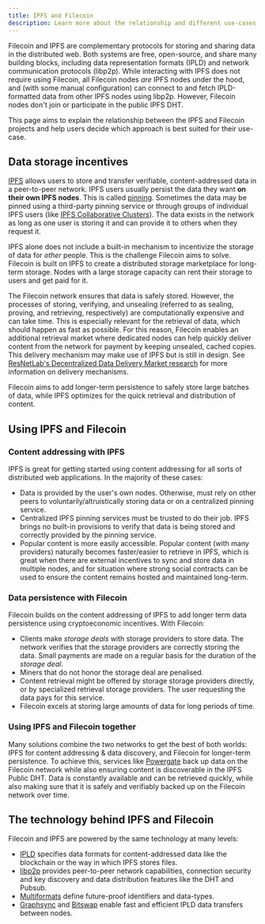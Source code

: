```yaml
---
title: IPFS and Filecoin
description: Learn more about the relationship and different use-cases between IPFS and Filecoin.
---
```


Filecoin and IPFS are complementary protocols for storing and sharing data in the distributed web. Both systems are free, open-source, and share many building blocks, including data representation formats (IPLD) and network communication protocols (libp2p). While interacting with IPFS does not require using Filecoin, all Filecoin nodes _are_ IPFS nodes under the hood, and (with some manual configuration) can connect to and fetch IPLD-formatted data from other IPFS nodes using libp2p. However, Filecoin nodes don't join or participate in the public IPFS DHT.

This page aims to explain the relationship between the IPFS and Filecoin projects and help users decide which approach is best suited for their use-case.

## Data storage incentives

[IPFS](https://ipfs.io) allows users to store and transfer verifiable, content-addressed data in a peer-to-peer network. IPFS users usually persist the data they want **on their own IPFS nodes**. This is called [pinning](https://docs.ipfs.io/concepts/persistence). Sometimes the data may be pinned using a third-party pinning service or through groups of individual IPFS users (like [IPFS Collaborative Clusters](https://collab.ipfscluster.io/)). The data exists in the network as long as one user is storing it and can provide it to others when they request it.

IPFS alone does not include a built-in mechanism to incentivize the storage of data for _other_ people. This is the challenge Filecoin aims to solve. Filecoin is built on IPFS to create a distributed storage marketplace for long-term storage. Nodes with a large storage capacity can rent their storage to users and get paid for it.

The Filecoin network ensures that data is safely stored. However, the processes of storing, verifying, and unsealing (referred to as sealing, proving, and retrieving, respectively) are computationally expensive and can take time. This is especially relevant for the retrieval of data, which should happen as fast as possible. For this reason, Filecoin enables an additional retrieval market where dedicated nodes can help quickly deliver content from the network for payment by keeping unsealed, cached copies. This delivery mechanism may make use of IPFS but is still in design. See [ResNetLab's Decentralized Data Delivery Market research](https://github.com/protocol/ResNetLab/blob/master/OPEN_PROBLEMS/DECENTRALIZED_DATA_DELIVERY_MARKETS.md) for more information on delivery mechanisms.

Filecoin aims to add longer-term persistence to safely store large batches of data, while IPFS optimizes for the quick retrieval and distribution of content.

## Using IPFS and Filecoin

### Content addressing with IPFS

IPFS is great for getting started using content addressing for all sorts of distributed web applications. In the majority of these cases:

- Data is provided by the user's own nodes. Otherwise, must rely on other peers to voluntarily/altruistically storing data or on a centralized pinning service.
- Centralized IPFS pinning services must be trusted to do their job. IPFS brings no built-in provisions to verify that data is being stored and correctly provided by the pinning service.
- Popular content is more easily accessible. Popular content (with many providers) naturally becomes faster/easier to retrieve in IPFS, which is great when there are external incentives to sync and store data in multiple nodes, and for situation where strong social contracts can be used to ensure the content remains hosted and maintained long-term.

### Data persistence with Filecoin

Filecoin builds on the content addressing of IPFS to add longer term data persistence using cryptoeconomic incentives. With Filecoin:

- Clients make _storage deals_ with storage providers to store data. The network verifies that the storage providers are correctly storing the data. Small payments are made on a regular basis for the duration of the _storage deal_.
- Miners that do not honor the storage deal are penalised.
- Content retrieval might be offered by storage storage providers directly, or by specialized retrieval storage providers. The user requesting the data pays for this service.
- Filecoin excels at storing large amounts of data for long periods of time.

### Using IPFS and Filecoin together

Many solutions combine the two networks to get the best of both worlds: IPFS for content addressing & data discovery, and Filecoin for longer-term persistence. To achieve this, services like [Powergate](../build/powergate.md) back up data on the Filecoin network while also ensuring content is discoverable in the IPFS Public DHT. Data is constantly available and can be retrieved quickly, while also making sure that it is safely and verifiably backed up on the Filecoin network over time.

## The technology behind IPFS and Filecoin

Filecoin and IPFS are powered by the same technology at many levels:

- [IPLD](https://ipld.io/) specifies data formats for content-addressed data like the blockchain or the way in which IPFS stores files.
- [libp2p](https://libp2p.io/) provides peer-to-peer network capabilities, connection security and key discovery and data distribution features like the DHT and Pubsub.
- [Multiformats](https://multiformats.io) define future-proof identifiers and data-types.
- [Graphsync](https://github.com/ipfs/go-graphsync) and [Bitswap](https://github.com/ipfs/go-bitswap) enable fast and efficient IPLD data transfers between nodes.
